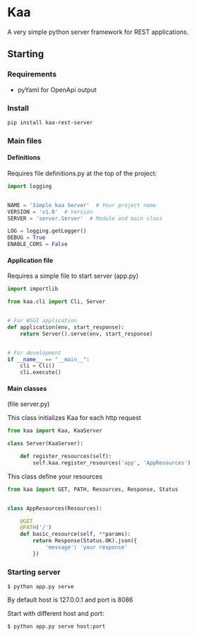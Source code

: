 # Kaa

A very simple python server framework for REST applications.

## Starting

### Requirements

- pyYaml for OpenApi output

### Install

```bash
pip install kaa-rest-server
```

### Main files

#### Definitions

Requires file definitions.py at the top of the project:

```python
import logging


NAME = 'Simple kaa Server'  # Your project name
VERSION = 'v1.0'  # Version
SERVER = 'server.Server'  # Module and main class

LOG = logging.getLogger()
DEBUG = True
ENABLE_CORS = False

```

#### Application file

Requires a simple file to start server (app.py)

```python
import importlib

from kaa.cli import Cli, Server


# For WSGI application
def application(env, start_response):
    return Server().serve(env, start_response)


# For development
if __name__ == "__main__":
    cli = Cli()
    cli.execute()

```

#### Main classes

(file server.py)

This class initializes Kaa for each http request

```python
from kaa import Kaa, KaaServer

class Server(KaaServer):

    def register_resources(self):
        self.kaa.register_resources('app', 'AppResources')

```

This class define your resources

```python
from kaa import GET, PATH, Resources, Response, Status


class AppResources(Resources):

    @GET
    @PATH('/')
    def basic_resource(self, **params):
        return Response(Status.OK).json({
            'message': 'your response'
        })

```

### Starting server

```
$ python app.py serve
```

By default host is 127.0.0.1 and port is 8086

Start with different host and port:

```
$ python app.py serve host:port
```
